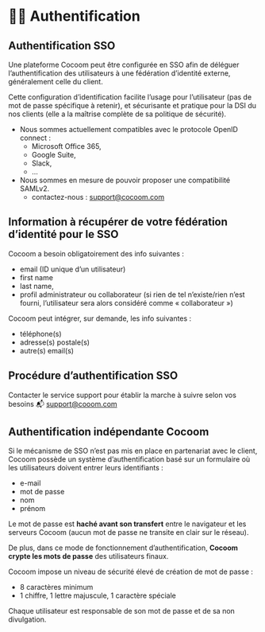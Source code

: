 # 🕵️‍♂️ **Authentification**

## Authentification SSO

Une plateforme Cocoom peut être configurée en SSO afin de déléguer l’authentification des utilisateurs à une fédération d’identité externe, généralement celle du client.

Cette configuration d’identification facilite l’usage pour l’utilisateur (pas de mot de passe spécifique à retenir), et sécurisante et pratique pour la DSI du nos clients (elle a la maîtrise complète de sa politique de sécurité).


- Nous sommes actuellement compatibles avec le protocole OpenID connect : 
    - Microsoft Office 365, 
    - Google Suite, 
    - Slack, 
    - …
- Nous sommes en mesure de pouvoir proposer une compatibilité SAMLv2.
    - contactez-nous : support@cocoom.com


## Information à récupérer de votre fédération d’identité pour le SSO

 
Cocoom a besoin obligatoirement des info suivantes :

- email (ID unique d’un utilisateur)
- first name
- last name,
- profil administrateur ou collaborateur (si rien de tel n’existe/rien n’est fourni, l’utilisateur sera alors considéré comme « collaborateur »)

 
Cocoom peut intégrer, sur demande, les info suivantes :

- téléphone(s)
- adresse(s) postale(s)
- autre(s) email(s)

 

## Procédure d’authentification SSO

Contacter le service support pour établir la marche à suivre selon vos besoins
📬 support@cooom.com


## Authentification indépendante Cocoom

Si le mécanisme de SSO n’est pas mis en place en partenariat avec le client, Cocoom possède un système d’authentification basé sur un formulaire où les utilisateurs doivent entrer leurs identifiants :

- e-mail 
- mot de passe
- nom
- prénom

 
Le mot de passe est **haché avant son transfert** entre le navigateur et les serveurs Cocoom (aucun mot de passe ne transite en clair sur le réseau).

De plus, dans ce mode de fonctionnement d’authentification, **Cocoom crypte les mots de passe** des utilisateurs finaux.

Cocoom impose un niveau de sécurité élevé de création de mot de passe :

- 8 caractères minimum
- 1 chiffre, 1 lettre majuscule, 1 caractère spéciale

Chaque utilisateur est responsable de son mot de passe et de sa non divulgation.


